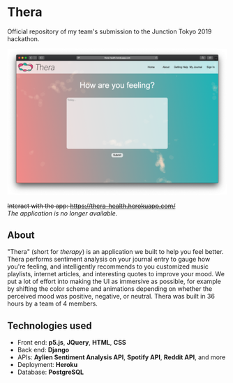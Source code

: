 # Thera
Official repository of my team's submission to the Junction Tokyo 2019 hackathon.  

![alt text](https://github.com/shoyo-inokuchi/junction-2019/blob/master/demo/index.png)

~~Interact with the app: https://thera-health.herokuapp.com/~~  
*The application is no longer available.*

## About
"Thera" (short for *therapy*) is an application we built to help you feel better. Thera performs sentiment analysis on your journal entry to gauge how you're feeling, and intelligently recommends to you customized music playlists, internet articles, and interesting quotes to improve your mood. We put a lot of effort into making the UI as immersive as possible, for example by shifting the color scheme and animations depending on whether the perceived mood was positive, negative, or neutral. Thera was built in 36 hours by a team of 4 members.

## Technologies used
* Front end: **p5.js**, **JQuery**, **HTML**, **CSS**
* Back end: **Django**
* APIs: **Aylien Sentiment Analysis API**, **Spotify API**, **Reddit API**, and more
* Deployment: **Heroku**
* Database: **PostgreSQL**
